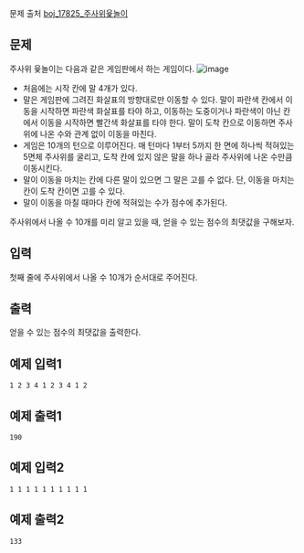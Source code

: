 문제 출처
[boj_17825_주사위윷놀이](https://www.acmicpc.net/problem/17825)

## 문제
주사위 윷놀이는 다음과 같은 게임판에서 하는 게임이다.
![image](https://github.com/Dohyungh/6630_Algorithm_study/assets/156047141/6a666978-4d45-46df-9fdf-5b132a5a9a65)

- 처음에는 시작 칸에 말 4개가 있다.
- 말은 게임판에 그려진 화살표의 방향대로만 이동할 수 있다. 말이 파란색 칸에서 이동을 시작하면 파란색 화살표를 타야 하고, 이동하는 도중이거나 파란색이 아닌 칸에서 이동을 시작하면 빨간색 화살표를 타야 한다. 말이 도착 칸으로 이동하면 주사위에 나온 수와 관계 없이 이동을 마친다.
- 게임은 10개의 턴으로 이루어진다. 매 턴마다 1부터 5까지 한 면에 하나씩 적혀있는 5면체 주사위를 굴리고, 도착 칸에 있지 않은 말을 하나 골라 주사위에 나온 수만큼 이동시킨다.
- 말이 이동을 마치는 칸에 다른 말이 있으면 그 말은 고를 수 없다. 단, 이동을 마치는 칸이 도착 칸이면 고를 수 있다.
- 말이 이동을 마칠 때마다 칸에 적혀있는 수가 점수에 추가된다.

주사위에서 나올 수 10개를 미리 알고 있을 때, 얻을 수 있는 점수의 최댓값을 구해보자.

## 입력
첫째 줄에 주사위에서 나올 수 10개가 순서대로 주어진다.

## 출력
얻을 수 있는 점수의 최댓값을 출력한다.

## 예제 입력1
```
1 2 3 4 1 2 3 4 1 2
```

## 예제 출력1
```
190
```

## 예제 입력2
```
1 1 1 1 1 1 1 1 1 1
```

## 예제 출력2
```
133
```
